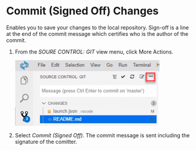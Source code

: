 <!-- loio6b32b52648b946459305b182dbe2ccb7 -->

# Commit \(Signed Off\) Changes

Enables you to save your changes to the local repository. Sign-off is a line at the end of the commit message which certifies who is the author of the commit.

1.  From the *SOURE CONTROL: GIT* view menu, click More Actions.

    ![](images/Git_More_Actions_button_5a1fc7b.png)

2.  Select *Commit \(Signed Off\)*. The commit message is sent including the signature of the comitter.

